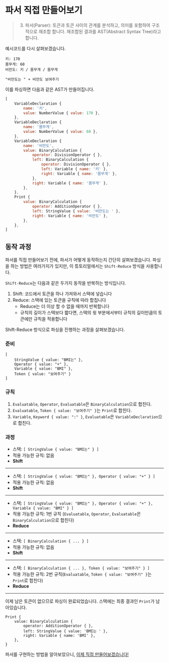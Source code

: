 # 파서 직접 만들어보기

> 3. 파서(Parser): 토큰과 토큰 사이의 관계를 분석하고, 의미를 포함하여 구조적으로 재조합 합니다. 재조합된 결과를 AST(Abstract Syntax Tree)라고 합니다.

예시코드를 다시 살펴보겠습니다.

```
키: 170
몸무게: 60
비만도: 키 / 몸무게 / 몸무게

"비만도는 " + 비만도 보여주기
```

이를 파싱하면 다음과 같은 AST가 만들어집니다.

```javascript
[
	VariableDeclaration {
		name: '키',
		value: NumberValue { value: 170 },
    },
    VariableDeclaration {
        name: '몸무게',
        value: NumberValue { value: 60 },
    },
    VariableDeclaration {
        name: '비만도',
        value: BinaryCalculation {
            operator: DivisionOperator { },
            left: BinaryCalculation {
                operator: DivisionOperator { },
                left: Variable { name: '키' },
                right: Variable { name: '몸무게' },
            },
            right: Variable { name: '몸무게' },
        },
    },
    Print {
        value: BinaryCalculation {
            operator: AdditionOperator { },
            left: StringValue { value: '비만도는 ' },
            right: Variable { name: '비만도' },
        },
    },
]
```

## 동작 과정

파서를 직접 만들어보기 전에, 파서가 어떻게 동작하는지 간단히 살펴보겠습니다. 파싱을 하는 방법은 여러가지가 있지만, 이 튜토리얼에서는 `Shift-Reduce` 방식을 사용합니다.

`Shift-Reduce`는 다음과 같은 두가지 동작을 반복하는 방식입니다.

1. Shift: 코드에서 토큰을 하나 가져와서 스택에 넣습니다
2. Reduce: 스택에 있는 토큰을 규칙에 따라 합칩니다
    - Reduce는 더 이상 할 수 없을 때까지 반복합니다
    - 규칙의 길이가 스택보다 짧다면, 스택의 윗 부분에서부터 규칙의 길이만큼의 토큰에만 규칙을 적용합니다

Shift-Reduce 방식으로 파싱을 진행하는 과정을 살펴보겠습니다.

### 준비

```
[
    StringValue { value: "BMI는" },
    Operator { value: "+" },
    Variable { value: "BMI" },
    Token { value: "보여주기" }
]
```

### 규칙

1. `Evaluatable`, `Operator`, `Evaluatable`은 `BinaryCalculation`으로 합친다.
2. `Evaluatable`, `Token { value: "보여주기" }`는 `Print`로 합친다.
3. `Variable`, `Keyword { value: ":" }`, `Evaluatable`은 `VariableDeclaration`으로 합친다.

### 과정

-   스택: `[ StringValue { value: "BMI는" } ]`
-   적용 가능한 규칙: 없음
-   **Shift**

---

-   스택: `[ StringValue { value: "BMI는" }, Operator { value: "+" } ]`
-   적용 가능한 규칙: 없음
-   **Shift**

---

-   스택: `[ StringValue { value: "BMI는" }, Operator { value: "+" }, Variable { value: "BMI" } ]`
-   적용 가능한 규칙: 1번 규칙 (`Evaluatable`, `Operator`, `Evaluatable`은 `BinaryCalculation`으로 합친다)
-   **Reduce**

---

-   스택: `[ BinaryCalculation { ... } ]`
-   적용 가능한 규칙: 없음
-   **Shift**

---

-   스택: `[ BinaryCalculation { ... }, Token { value: "보여주기" } ]`
-   적용 가능한 규칙: 2번 규칙(`Evaluatable`, `Token { value: "보여주기" }`는 `Print`로 합친다)
-   **Reduce**

---

이제 남은 토큰이 없으므로 파싱이 완료되었습니다. 스택에는 최종 결과인 `Print`가 남아있습니다.

```
Print {
    value: BinaryCalculation {
        operator: AdditionOperator { },
        left: StringValue { value: 'BMI는 ' },
        right: Variable { name: 'BMI' },
    },
}
```

파서를 구현하는 방법을 알아보았으니, [이제 직접 만들어보겠습니다!](./parser.md)

